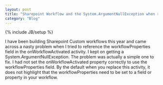 ```yaml
---
layout: post
title: "Sharepoint Workflow and the System.ArgumentNullException when referenceing the WorkflowProperties"
category: "Blog"
---
```

{% include JB/setup %}

I have been building Sharepoint Custom workflows this year and came across a nasty problem when I tried to reference the workflowProperties field in the onWorkflowActivated activity. I kept on getting a System.ArgumentNullException. The problem was actually a simple one to fix. I had not set the onWorkflowActivated property correctly to use the workflowProperties field. By the default when you replace this activity, it does not highlight that the workflowProperties need to be set to a field or property in your workflow.